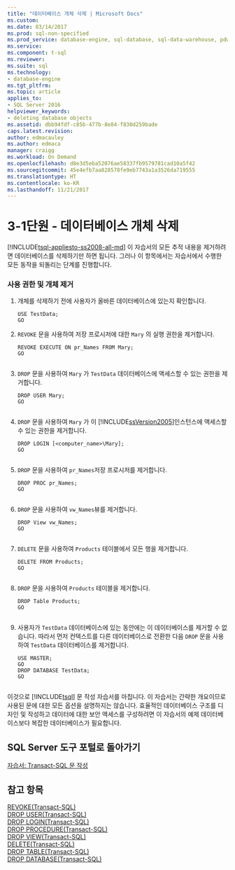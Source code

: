 ```yaml
---
title: "데이터베이스 개체 삭제 | Microsoft Docs"
ms.custom: 
ms.date: 03/14/2017
ms.prod: sql-non-specified
ms.prod_service: database-engine, sql-database, sql-data-warehouse, pdw
ms.service: 
ms.component: t-sql
ms.reviewer: 
ms.suite: sql
ms.technology:
- database-engine
ms.tgt_pltfrm: 
ms.topic: article
applies_to:
- SQL Server 2016
helpviewer_keywords:
- deleting database objects
ms.assetid: dbb94fdf-c85b-477b-8e84-f830d259bade
caps.latest.revision: 
author: edmacauley
ms.author: edmaca
manager: craigg
ms.workload: On Demand
ms.openlocfilehash: d8e3d5eba52076ae58337fb9579781cad10a5f42
ms.sourcegitcommit: 45e4efb7aa828578fe9eb7743a1a3526da719555
ms.translationtype: HT
ms.contentlocale: ko-KR
ms.lasthandoff: 11/21/2017
---
```

# <a name="lesson-3-1---deleting-database-objects"></a>3-1단원 - 데이터베이스 개체 삭제
[!INCLUDE[tsql-appliesto-ss2008-all-md](../includes/tsql-appliesto-ss2008-all-md.md)] 이 자습서의 모든 추적 내용을 제거하려면 데이터베이스를 삭제하기만 하면 됩니다. 그러나 이 항목에서는 자습서에서 수행한 모든 동작을 되돌리는 단계를 진행합니다.  
  
### <a name="removing-permissions-and-objects"></a>사용 권한 및 개체 제거  
  
1.  개체를 삭제하기 전에 사용자가 올바른 데이터베이스에 있는지 확인합니다.  
  
    ```  
    USE TestData;  
    GO  
    ```  
  
2.  `REVOKE` 문을 사용하여 저장 프로시저에 대한 `Mary` 의 실행 권한을 제거합니다.  
  
    ```  
    REVOKE EXECUTE ON pr_Names FROM Mary;  
    GO  
  
    ```  
  
3.  `DROP` 문을 사용하여 `Mary` 가 `TestData` 데이터베이스에 액세스할 수 있는 권한을 제거합니다.  
  
    ```  
    DROP USER Mary;  
    GO  
  
    ```  
  
4.  `DROP` 문을 사용하여 `Mary` 가 이 [!INCLUDE[ssVersion2005](../includes/ssversion2005-md.md)]인스턴스에 액세스할 수 있는 권한을 제거합니다.  
  
    ```  
    DROP LOGIN [<computer_name>\Mary];  
    GO  
  
    ```  
  
5.  `DROP` 문을 사용하여 `pr_Names`저장 프로시저를 제거합니다.  
  
    ```  
    DROP PROC pr_Names;  
    GO  
  
    ```  
  
6.  `DROP` 문을 사용하여 `vw_Names`뷰를 제거합니다.  
  
    ```  
    DROP View vw_Names;  
    GO  
  
    ```  
  
7.  `DELETE` 문을 사용하여 `Products` 테이블에서 모든 행을 제거합니다.  
  
    ```  
    DELETE FROM Products;  
    GO  
  
    ```  
  
8.  `DROP` 문을 사용하여 `Products` 테이블을 제거합니다.  
  
    ```  
    DROP Table Products;  
    GO  
  
    ```  
  
9. 사용자가 `TestData` 데이터베이스에 있는 동안에는 이 데이터베이스를 제거할 수 없습니다. 따라서 먼저 컨텍스트를 다른 데이터베이스로 전환한 다음 `DROP` 문을 사용하여 `TestData` 데이터베이스를 제거합니다.  
  
    ```  
    USE MASTER;  
    GO  
    DROP DATABASE TestData;  
    GO  
  
    ```  
  
이것으로 [!INCLUDE[tsql](../includes/tsql-md.md)] 문 작성 자습서를 마칩니다. 이 자습서는 간략한 개요이므로 사용된 문에 대한 모든 옵션을 설명하지는 않습니다. 효율적인 데이터베이스 구조를 디자인 및 작성하고 데이터에 대한 보안 액세스를 구성하려면 이 자습서의 예제 데이터베이스보다 복잡한 데이터베이스가 필요합니다.  
  
## <a name="return-to-sql-server-tools-portal"></a>SQL Server 도구 포털로 돌아가기  
[자습서: Transact-SQL 문 작성](../t-sql/tutorial-writing-transact-sql-statements.md)  
  
## <a name="see-also"></a>참고 항목  
[REVOKE&#40;Transact-SQL&#41;](../t-sql/statements/revoke-transact-sql.md)  
[DROP USER&#40;Transact-SQL&#41;](../t-sql/statements/drop-user-transact-sql.md)  
[DROP LOGIN&#40;Transact-SQL&#41;](../t-sql/statements/drop-login-transact-sql.md)  
[DROP PROCEDURE&#40;Transact-SQL&#41;](../t-sql/statements/drop-procedure-transact-sql.md)  
[DROP VIEW&#40;Transact-SQL&#41;](../t-sql/statements/drop-view-transact-sql.md)  
[DELETE&#40;Transact-SQL&#41;](../t-sql/statements/delete-transact-sql.md)  
[DROP TABLE&#40;Transact-SQL&#41;](../t-sql/statements/drop-table-transact-sql.md)  
[DROP DATABASE&#40;Transact-SQL&#41;](../t-sql/statements/drop-database-transact-sql.md)  
  
  
  
